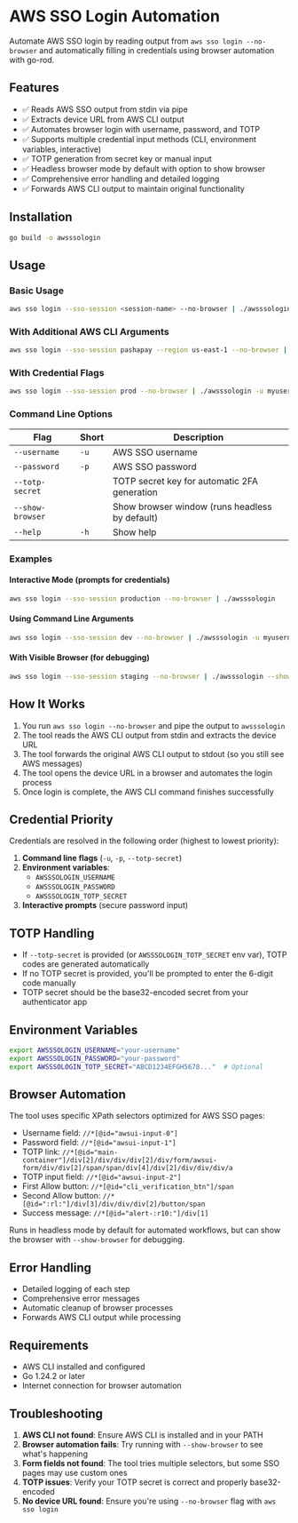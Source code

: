 # AWS SSO Login Automation

Automate AWS SSO login by reading output from `aws sso login --no-browser` and automatically filling in credentials using browser automation with go-rod.

## Features

- ✅ Reads AWS SSO output from stdin via pipe
- ✅ Extracts device URL from AWS CLI output
- ✅ Automates browser login with username, password, and TOTP
- ✅ Supports multiple credential input methods (CLI, environment variables, interactive)
- ✅ TOTP generation from secret key or manual input
- ✅ Headless browser mode by default with option to show browser
- ✅ Comprehensive error handling and detailed logging
- ✅ Forwards AWS CLI output to maintain original functionality

## Installation

```bash
go build -o awsssologin
```

## Usage

### Basic Usage
```bash
aws sso login --sso-session <session-name> --no-browser | ./awsssologin
```

### With Additional AWS CLI Arguments
```bash
aws sso login --sso-session pashapay --region us-east-1 --no-browser | ./awsssologin
```

### With Credential Flags
```bash
aws sso login --sso-session prod --no-browser | ./awsssologin -u myusername -p mypassword --totp-secret ABCD1234...
```

### Command Line Options

| Flag             | Short | Description                                    |
|------------------|-------|------------------------------------------------|
| `--username`     | `-u`  | AWS SSO username                               |
| `--password`     | `-p`  | AWS SSO password                               |
| `--totp-secret`  |       | TOTP secret key for automatic 2FA generation   |
| `--show-browser` |       | Show browser window (runs headless by default) |
| `--help`         | `-h`  | Show help                                      |

### Examples

#### Interactive Mode (prompts for credentials)
```bash
aws sso login --sso-session production --no-browser | ./awsssologin
```

#### Using Command Line Arguments
```bash
aws sso login --sso-session dev --no-browser | ./awsssologin -u myusername -p mypassword --totp-secret ABCD1234...
```

#### With Visible Browser (for debugging)
```bash
aws sso login --sso-session staging --no-browser | ./awsssologin --show-browser
```

## How It Works

1. You run `aws sso login --no-browser` and pipe the output to `awsssologin`
2. The tool reads the AWS CLI output from stdin and extracts the device URL
3. The tool forwards the original AWS CLI output to stdout (so you still see AWS messages)
4. The tool opens the device URL in a browser and automates the login process
5. Once login is complete, the AWS CLI command finishes successfully

## Credential Priority

Credentials are resolved in the following order (highest to lowest priority):

1. **Command line flags** (`-u`, `-p`, `--totp-secret`)
2. **Environment variables**:
   - `AWSSSOLOGIN_USERNAME`
   - `AWSSSOLOGIN_PASSWORD`
   - `AWSSSOLOGIN_TOTP_SECRET`
3. **Interactive prompts** (secure password input)

## TOTP Handling

- If `--totp-secret` is provided (or `AWSSSOLOGIN_TOTP_SECRET` env var), TOTP codes are generated automatically
- If no TOTP secret is provided, you'll be prompted to enter the 6-digit code manually
- TOTP secret should be the base32-encoded secret from your authenticator app

## Environment Variables

```bash
export AWSSSOLOGIN_USERNAME="your-username"
export AWSSSOLOGIN_PASSWORD="your-password"
export AWSSSOLOGIN_TOTP_SECRET="ABCD1234EFGH5678..."  # Optional
```

## Browser Automation

The tool uses specific XPath selectors optimized for AWS SSO pages:
- Username field: `//*[@id="awsui-input-0"]`
- Password field: `//*[@id="awsui-input-1"]`
- TOTP link: `//*[@id="main-container"]/div[2]/div/div/div[2]/div/form/awsui-form/div/div[2]/span/span/div[4]/div[2]/div/div/div/a`
- TOTP input field: `//*[@id="awsui-input-2"]`
- First Allow button: `//*[@id="cli_verification_btn"]/span`
- Second Allow button: `//*[@id=":rl:"]/div[3]/div/div/div[2]/button/span`
- Success message: `//*[@id="alert-:r10:"]/div[1]`

Runs in headless mode by default for automated workflows, but can show the browser with `--show-browser` for debugging.

## Error Handling

- Detailed logging of each step
- Comprehensive error messages
- Automatic cleanup of browser processes
- Forwards AWS CLI output while processing

## Requirements

- AWS CLI installed and configured
- Go 1.24.2 or later
- Internet connection for browser automation

## Troubleshooting

1. **AWS CLI not found**: Ensure AWS CLI is installed and in your PATH
2. **Browser automation fails**: Try running with `--show-browser` to see what's happening
3. **Form fields not found**: The tool tries multiple selectors, but some SSO pages may use custom ones
4. **TOTP issues**: Verify your TOTP secret is correct and properly base32-encoded
5. **No device URL found**: Ensure you're using `--no-browser` flag with `aws sso login`